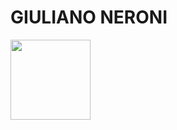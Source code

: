 # GIULIANO NERONI

<img src="https://drive.google.com/file/d/1hWdQ7RTU8KfO1HKDIumaunCLbmxWbaFS/view?usp=sharing" width="128"/>
